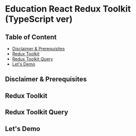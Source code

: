 # Education React Redux Toolkit (TypeScript ver)

## Table of Content

- [Disclaimer & Prerequisites](#disclaimer--prerequisites)
- [Redux Toolkit](#redux-toolkit)
- [Redux Toolkit Query](#redux-toolkit-query)
- [Let's Demo](#lets-demo)

## Disclaimer & Prerequisites

## Redux Toolkit

## Redux Toolkit Query

## Let's Demo
